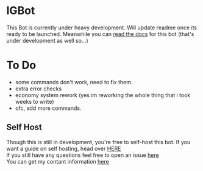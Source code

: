 # IGBot

This Bot is currently under heavy development. Will update readme once its ready to be launched.
Meanwhile you can [read the docs](https://igrohan.github.io/IGBot) for this bot (that's under development as well so...)

# To Do 
- some commands don't work, need to fix them.
- extra error checks
- economy system rework (yes im reworking the whole thing that i took weeks to write)
- ofc, add more commands.

## Self Host
Though this is still in development, you're free to self-host this bot. If you want a guide on self hosting, head over [HERE](https://igrohan.github.io/IGBot/#/./tutorials/installation/index) </br>
If you still have any questions feel free to open an issue [here](https://github.com/IGRohan/IGBot/issues)</br>
You can get my contant information [here](https://igrohan.github.io/IGBot/#/./contact/index)
